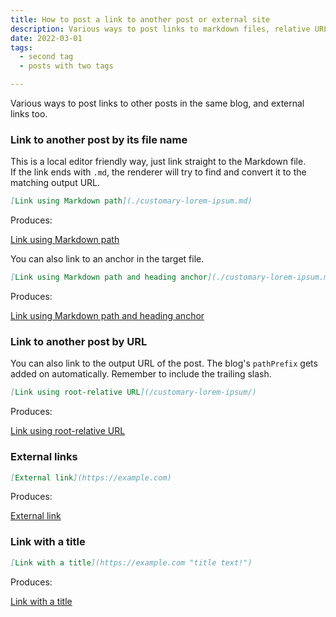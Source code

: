```yaml
---
title: How to post a link to another post or external site
description: Various ways to post links to markdown files, relative URLs or absolute URLs
date: 2022-03-01
tags:
  - second tag
  - posts with two tags

---
```


Various ways to post links to other posts in the same blog, and external links too. 

### Link to another post by its file name

This is a local editor friendly way, just link straight to the Markdown file.  
If the link ends with `.md`, the renderer will try to find and convert it to the matching output URL. 

```markdown
[Link using Markdown path](./customary-lorem-ipsum.md)
```

Produces:

[Link using Markdown path](./customary-lorem-ipsum.md)

You can also link to an anchor in the target file. 

```markdown
[Link using Markdown path and heading anchor](./customary-lorem-ipsum.md#tincidunt-arcu-non-sodales)
```

Produces:

[Link using Markdown path and heading anchor](./customary-lorem-ipsum.md#tincidunt-arcu-non-sodales)


### Link to another post by URL

You can also link to the output URL of the post. The blog's `pathPrefix` gets added on automatically. Remember to include the trailing slash.

```markdown
[Link using root-relative URL](/customary-lorem-ipsum/)
```

Produces:

[Link using root-relative URL](/customary-lorem-ipsum/)


### External links


```markdown
[External link](https://example.com)
```

Produces:

[External link](https://example.com)

### Link with a title

```markdown
[Link with a title](https://example.com "title text!")
```
Produces:

[Link with a title](https://example.com "title text!")
